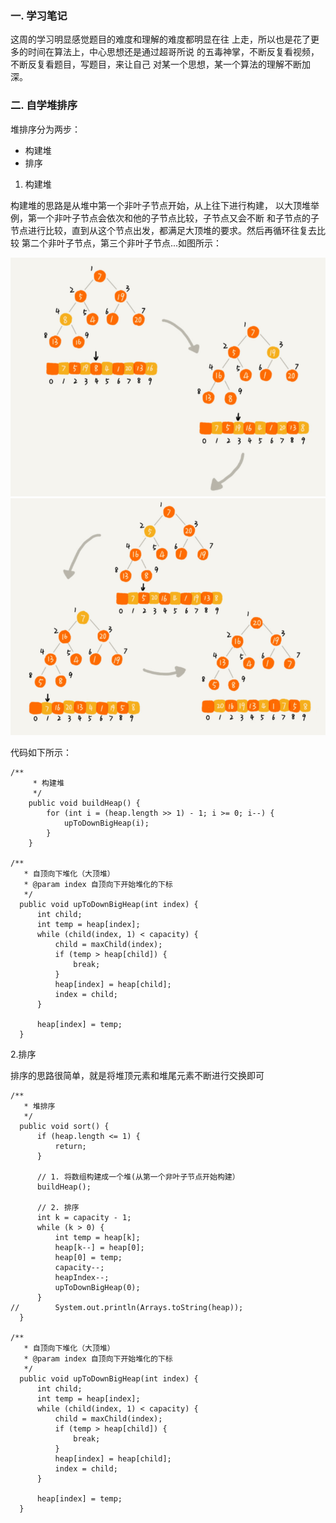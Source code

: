 ### 一. 学习笔记
   这周的学习明显感觉题目的难度和理解的难度都明显在往
上走，所以也是花了更多的时间在算法上，中心思想还是通过超哥所说
的五毒神掌，不断反复看视频，不断反复看题目，写题目，来让自己
对某一个思想，某一个算法的理解不断加深。

### 二. 自学堆排序
堆排序分为两步：
* 构建堆
* 排序

1. 构建堆

  构建堆的思路是从堆中第一个非叶子节点开始，从上往下进行构建，
  以大顶堆举例，第一个非叶子节点会依次和他的子节点比较，子节点又会不断
  和子节点的子节点进行比较，直到从这个节点出发，都满足大顶堆的要求。然后再循环往复去比较
  第二个非叶子节点，第三个非叶子节点...如图所示：
  
  ![avatar](./images/1.png)
  ![avatar](./images/2.png)
  
  代码如下所示：
  ```
  /**
       * 构建堆
       */
      public void buildHeap() {
          for (int i = (heap.length >> 1) - 1; i >= 0; i--) {
              upToDownBigHeap(i);
          }
      }

/**
     * 自顶向下堆化（大顶堆）
     * @param index 自顶向下开始堆化的下标
     */
    public void upToDownBigHeap(int index) {
        int child;
        int temp = heap[index];
        while (child(index, 1) < capacity) {
            child = maxChild(index);
            if (temp > heap[child]) {
                break;
            }
            heap[index] = heap[child];
            index = child;
        }

        heap[index] = temp;
    }
  ```
2.排序

  排序的思路很简单，就是将堆顶元素和堆尾元素不断进行交换即可
  ```
/**
     * 堆排序
     */
    public void sort() {
        if (heap.length <= 1) {
            return;
        }

        // 1. 将数组构建成一个堆(从第一个非叶子节点开始构建）
        buildHeap();

        // 2. 排序
        int k = capacity - 1;
        while (k > 0) {
            int temp = heap[k];
            heap[k--] = heap[0];
            heap[0] = temp;
            capacity--;
            heapIndex--;
            upToDownBigHeap(0);
        }
//        System.out.println(Arrays.toString(heap));
    }

/**
     * 自顶向下堆化（大顶堆）
     * @param index 自顶向下开始堆化的下标
     */
    public void upToDownBigHeap(int index) {
        int child;
        int temp = heap[index];
        while (child(index, 1) < capacity) {
            child = maxChild(index);
            if (temp > heap[child]) {
                break;
            }
            heap[index] = heap[child];
            index = child;
        }

        heap[index] = temp;
    }
  ```
  
  